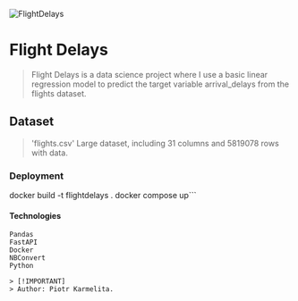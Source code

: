 ![FlightDelays](https://assets.planespotters.net/files/user/profile/78/c1/78c1c06b-331e-4add-a276-1e7b1ed6166f_256.png)

# Flight Delays
> Flight Delays is a data science project where I use a basic linear regression model to predict the target variable arrival_delays from the flights dataset.
## Dataset
> 'flights.csv' Large dataset, including 31 columns and 5819078 rows with data.
### Deployment
docker build -t flightdelays .
docker compose up```

#### Technologies
```Scikit-learn
Pandas
FastAPI
Docker
NBConvert
Python

> [!IMPORTANT]
> Author: Piotr Karmelita.
